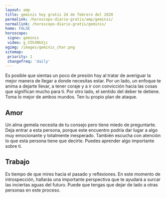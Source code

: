 ```yaml
---
layout: amp
title: geminis hoy gratis 24 de febrero del 2020 
permalink: /horoscopo-diario-gratis/amp/geminis/
normallink: /horoscopo-diario-gratis/geminis/
home: FALSE
horoscopo:
 signo: geminis
 video: g_VIh3NkXjc
ogimg: /images/geminis_char.png
sitemap:
 priority: 1
 changefreq: 'daily'
---
```



Es posible que sientas un poco de presión hoy al tratar de averiguar la mejor manera de llegar a donde necesitas estar. Por un lado, un enfoque te anima a dejarte llevar, a tener coraje y a ir con convicción hacia las cosas que significan mucho para ti. Por otro lado, el sentido del deber te detiene. Toma lo mejor de ambos mundos. Ten tu propio plan de ataque.

## Amor

Un alma gemela necesita de tu consejo pero tiene miedo de preguntarte. Deja entrar a esta persona, porque este encuentro podría dar lugar a algo muy emocionante y totalmente inesperado. También escucha con atención lo que esta persona tiene que decirte. Puedes aprender algo importante sobre ti.

## Trabajo

Es tiempo de que mires hacia el pasado y reflexiones. En este momento de introspección, hallarás una importante perspectiva que te ayudará a surcar las inciertas aguas del futuro. Puede que tengas que dejar de lado a otras personas en este proceso.